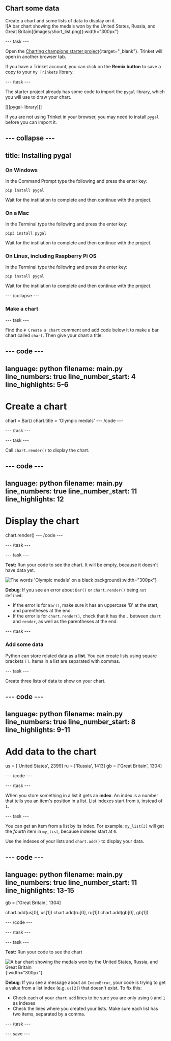 ## Chart some data

<div style="display: flex; flex-wrap: wrap">
<div style="flex-basis: 200px; flex-grow: 1; margin-right: 15px;">
Create a chart and some lists of data to display on it.
</div>
<div>
![A bar chart showing the medals won by the United States, Russia, and Great Britain](images/short_list.png){:width="300px"}
</div>
</div>

--- task ---

Open the [Charting champions starter project](https://trinket.io/python/61b2224327){:target="_blank"}. Trinket will open in another browser tab.

If you have a Trinket account, you can click on the **Remix button** to save a copy to your `My Trinkets` library.

--- /task ---

The starter project already has some code to import the `pygal` library, which you will use to draw your chart.

[[[pygal-library]]]

If you are not using Trinket in your browser, you may need to install `pygal` before you can import it.

--- collapse ---
---
title: Installing pygal
---

### On Windows
In the Command Prompt type the following and press the enter key:

```
pip install pygal
```

Wait for the instllation to complete and then continue with the project.

### On a Mac
In the Terminal type the following and press the enter key:

```
pip3 install pygal
```

Wait for the instllation to complete and then continue with the project.

### On Linux, including Raspberry Pi OS
In the Terminal type the following and press the enter key:

```
pip install pygal
```

Wait for the instllation to complete and then continue with the project.

--- /collapse ---

### Make a chart

--- task ---

Find the `# Create a chart` comment and add code below it to make a bar chart called `chart`. Then give your chart a title.

--- code ---
---
language: python
filename: main.py
line_numbers: true
line_number_start: 4 
line_highlights: 5-6
---
# Create a chart
chart = Bar()
chart.title = 'Olympic medals'
--- /code ---

--- /task ---

--- task ---

Call `chart.render()` to display the chart.

--- code ---
---
language: python
filename: main.py
line_numbers: true
line_number_start: 11 
line_highlights: 12
---
# Display the chart
chart.render()
--- /code ---

--- /task ---

--- task ---

**Test:** Run your code to see the chart. It will be empty, because it doesn't have data yet.

![The words 'Olympic medals' on a black background](images/empty_chart.png){:width="300px"}

**Debug**: If you see an error about `Bar()` or  `chart.render()` being `not defined`:

 - If the error is for `Bar()`, make sure it has an uppercase 'B' at the start, and parentheses at the end.
 - If the error is for `chart.render()`, check that it has the `.` between `chart` and `render`, as well as the parentheses at the end.

--- /task ---

### Add some data

Python can store related data as a **list**. You can create lists using square brackets `[]`. Items in a list are separated with commas.

--- task ---

Create three lists of data to show on your chart.

--- code ---
---
language: python
filename: main.py
line_numbers: true
line_number_start: 8 
line_highlights: 9-11
---
# Add data to the chart
us = ['United States', 2399]
ru = ['Russia', 1413]
gb = ['Great Britain', 1304]

--- /code ---

--- /task ---

When you store something in a list it gets an **index**. An index is a number that tells you an item's position in a list. List indexes start from `0`, instead of `1`.

--- task ---

You can get an item from a list by its index. For example: `my_list[3]` will get the *fourth* item in `my_list`, because indexes start at `0`.

Use the indexes of your lists and `chart.add()` to display your data.

--- code ---
---
language: python
filename: main.py
line_numbers: true
line_number_start: 11 
line_highlights: 13-15
---
gb = ['Great Britain', 1304]

chart.add(us[0], us[1])
chart.add(ru[0], ru[1])
chart.add(gb[0], gb[1])

--- /code ---

--- /task ---

--- task ---

**Test:** Run your code to see the chart

![A bar chart showing the medals won by the United States, Russia, and Great Britain](images/short_list.png){:width="300px"}

**Debug**: If you see a message about an `IndexError`, your code is trying to get a value from a list index (e.g. `us[2]`) that doesn't exist. To fix this:
 - Check each of your `chart.add` lines to be sure you are only using `0` and `1` as indexes
 - Check the lines where you created your lists. Make sure each list has two items, separated by a comma.

--- /task ---

--- save ---